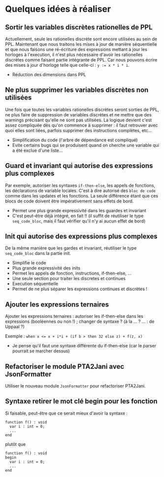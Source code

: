# Quelques idées à réaliser

## Sortir les variables discrètes rationelles de PPL

Actuellement, seule les rationelles discrète sont encore utilisées au sein de PPL. Maintenant que nous traitons les mises à jour de manière séquentielle et que nous faisons une ré-écriture des expressions mettant à jour les horloges à l'execution, il n'est plus nécessaire d'avoir les rationelles discrètes comme faisant partie intégrante de PPL. Car nous pouvons écrire des mises à jour d'horloge telle que celle-ci : `y := x * i * i`.

 - Réduction des dimensions dans PPL

## Ne plus supprimer les variables discrètes non utilisées

Une fois que toutes les variables rationelles discrètes seront sorties de PPL, ne plus faire de suppression de variables discrètes et ne mettre que des warnings précisant qu'elle ne sont pas utilisées. La logique devient c'est assez compliquée dès qu'on commence à supprimer : il faut retrouver avec quoi elles sont liées, parfois supprimer des instructions complètes, etc...

 - Simplification du code (l'arbre de dépendance est compliqué)
 - Evite certains bugs qui se produisent quand on cherche une variable qui a été exclue d'une liste...

## Guard et invariant qui autorise des expressions plus complexes

Par exemple, autoriser les syntaxes `if-then-else`, les appels de fonctions, les déclarations de variable locales. C'est à dire autorisé des `bloc de code` comme dans les updates et les fonctions. La seule différence étant que ces blocs de code doivent être impérativement sans effets de bord. 

 - Permet une plus grande expressivité dans les guardes et invariant
 - C'est peut-être déjà intégré, en fait !! (il suffit de réutiliser le type `seq_code_bloc`, mais il faut vérifier qu'il n'y ai aucun effet de bord)

## Init qui autorise des expressions plus complexes

De la même manière que les gardes et invariant, réutiliser le type `seq_code_bloc` dans la partie init.

 - Simplifie le code
 - Plus grande expressivité des inits
 - Permet les appels de fonction, instructions, if-then-else, ...
 - Une seule section pour traiter les discretes et continues
 - Execution séquentielle
 - Permet de ne plus séparer les expressions continues et discrètes !

## Ajouter les expressions ternaires

Ajouter les expressions ternaires : autoriser les if-then-else dans les expressions (booléennes ou non !) ; changer de syntaxe ? (à la … ? … : de Uppaal ?)

Exemple : `when x <= x + i*i + (if b > then 32 else z) + f(z, x)`

 - Je pense qu'il faut une syntaxe différente du if-then-else (car le parser pourrait se marcher dessus)

## Refactoriser le module PTA2Jani avec JsonFormatter

Utiliser le nouveau module `JsonFormatter` pour refactoriser PTA2Jani.

## Syntaxe retirer le mot clé begin pour les fonction

Si faisable, peut-être que ce serait mieux d'avoir la syntaxe : 

```
function f() : void
  var i : int = 0; 
  ...
end
```

plutôt que 

```
function f() : void
begin
  var i : int = 0; 
  ...
end
```